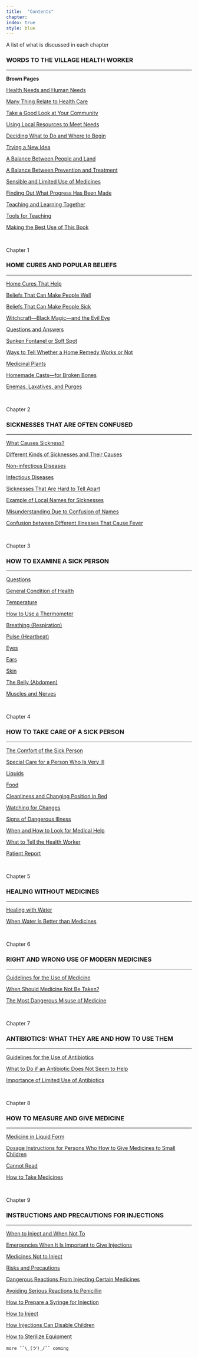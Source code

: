 ```yaml
---
title:  "Contents"
chapter:
index: true
style: blue
---
```



A list of what is discussed in each chapter

### WORDS TO THE VILLAGE HEALTH WORKER

---

**Brown Pages**

[Health Needs and Human Needs](#page-w1)

[Many Thing Relate to Health Care](#page-w7)

[Take a Good Look at Your Community](page-w8)

[Using Local Resources to Meet Needs](page-w12)

[Deciding What to Do and Where to Begin](page-w13)

[Trying a New Idea](page-w15)

[A Balance Between People and Land](page-w16)

[A Balance Between Prevention and Treatment](page-w17)

[Sensible and Limited Use of Medicines](page-w18)

[Finding Out What Progress Has Been Made](page-w20)

[Teaching and Learning Together](page-w21)

[Tools for Teaching](page-w22)

[Making the Best Use of This Book](page-w28)




<br>

Chapter 1

### HOME CURES AND POPULAR BELIEFS

---

[Home Cures That Help](#page-1)

[Beliefs That Can Make People Well](#page-2)

[Beliefs That Can Make People Sick](#page-4)

[Witchcraft—Black Magic—and the Evil Eye](#page-5)

[Questions and Answers](#page-6)

[Sunken Fontanel or Soft Spot](#page-9)

[Ways to Tell Whether a Home Remedy Works or Not](#page-10)

[Medicinal Plants](#page-12)

[Homemade Casts—for Broken Bones](#page-14)

[Enemas, Laxatives, and Purges](#page-15)




<br>

Chapter 2

### SICKNESSES THAT ARE OFTEN CONFUSED

---

[What Causes Sickness?](#page-17)

[Different Kinds of Sicknesses and Their Causes](#page-18)

[Non-infectious Diseases](#page-18)

[Infectious Diseases](#page-19)

[Sicknesses That Are Hard to Tell Apart](#page-20)

[Example of Local Names for Sicknesses](#page-22)

[Misunderstanding Due to Confusion of Names](#page-25)

[Confusion between Different Illnesses That Cause Fever](#page-26)




<br>

Chapter 3

### HOW TO EXAMINE A SICK PERSON

---

[Questions](#page-29)

[General Condition of Health](#page-30)

[Temperature](#page-30)

[How to Use a Thermometer](#page-31)

[Breathing (Respiration)](#page-32)

[Pulse (Heartbeat)](#page-v)

[Eyes](#page-33)

[Ears](#page-34)

[Skin](#page-34)

[The Belly (Abdomen)](#page-35)

[Muscles and Nerves](#page-37)




<br>

Chapter 4

### HOW TO TAKE CARE OF A SICK PERSON

---

[The Comfort of the Sick Person](#page-39)

[Special Care for a Person Who Is Very Ill](#page-40)

[Liquids](#page-40)

[Food](#page-41)

[Cleanliness and Changing Position in Bed](#page-41)

[Watching for Changes](#page-41)

[Signs of Dangerous Illness](#page-42)

[When and How to Look for Medical Help](#page-43)

[What to Tell the Health Worker](#page-43)

[Patient Report](#page-44)




<br>

Chapter 5

### HEALING WITHOUT MEDICINES

---

[Healing with Water](#page-46)

[When Water Is Better than Medicines](#page-47)



<br>

Chapter 6

### RIGHT AND WRONG USE OF MODERN MEDICINES

---


[Guidelines for the Use of Medicine](#page-49)

[When Should Medicine Not Be Taken?](#page-54)

[The Most Dangerous Misuse of Medicine](#page-50)



<br>

Chapter 7

### ANTIBIOTICS: WHAT THEY ARE AND HOW TO USE THEM

---


[Guidelines for the Use of Antibiotics](#page-56)

[What to Do if an Antibiotic Does Not Seem to Help](#page-57)

[Importance of Limited Use of Antibiotics](#page-58)




<br>

Chapter 8

### HOW TO MEASURE AND GIVE MEDICINE

---


[Medicine in Liquid Form](#page-61)

[Dosage Instructions for Persons Who How to Give Medicines to Small Children](#page-62)

[Cannot Read](#page-63)

[How to Take Medicines](#page-63)




<br>

Chapter 9

### INSTRUCTIONS AND PRECAUTIONS FOR INJECTIONS

---


[When to Inject and When Not To](#page-65)

[Emergencies When It Is Important to Give Injections](#page-66)

[Medicines Not to Inject](#page-67)

[Risks and Precautions](#page-68)

[Dangerous Reactions From Injecting Certain Medicines](#page-70)

[Avoiding Serious Reactions to Penicillin](#page-71)

[How to Prepare a Syringe for Injection](#page-72)

[How to Inject ](#page-73)

[How Injections Can Disable Children](#page-74)

[How to Sterilize Equipment](#page-74)


```
more ¯¯\_(ツ)_/¯¯ coming
```
